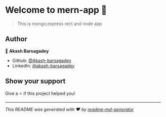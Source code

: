 # Welcome to mern-app 👋

> This is mongo,express rect and node app

## Author

👤 **Akash Barsagadey**

* Github: [@Akash-barsagadey](https://github.com/Akash-barsagadey)
* LinkedIn: [@akash-barsagadey](https://linkedin.com/in/akash-barsagadey)

## Show your support

Give a ⭐️ if this project helped you!


***
_This README was generated with ❤️ by [readme-md-generator](https://github.com/kefranabg/readme-md-generator)_